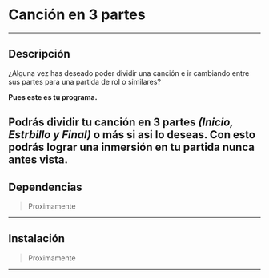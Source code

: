 # Canción en 3 partes

---
## Descripción
¿Alguna vez has deseado poder dividir una canción e ir cambiando entre sus partes para una partida de rol o similares?

**Pues este es tu programa.**

Podrás dividir tu canción en 3 partes _(Inicio, Estrbillo y Final)_ o más si asi lo deseas.
Con esto podrás lograr una inmersión en tu partida nunca antes vista.
---
## Dependencias
> Proximamente
---
## Instalación
> Proximamente
---
